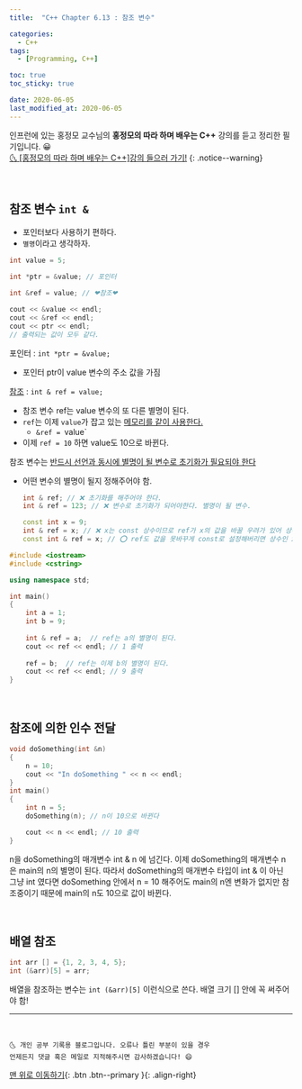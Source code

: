 ```yaml
---
title:  "C++ Chapter 6.13 : 참조 변수" 

categories:
  - C++
tags:
  - [Programming, C++]

toc: true
toc_sticky: true

date: 2020-06-05
last_modified_at: 2020-06-05
---
```


인프런에 있는 홍정모 교수님의 **홍정모의 따라 하며 배우는 C++** 강의를 듣고 정리한 필기입니다. 😀    
[🌜 [홍정모의 따라 하며 배우는 C++]강의 들으러 가기!](https://www.inflearn.com/course/following-c-plus)
{: .notice--warning}

<br>

## 참조 변수 `int &`

- 포인터보다 사용하기 편하다.
- `별명`이라고 생각하자.

```cpp
int value = 5;

int *ptr = &value; // 포인터

int &ref = value; // ❤참조❤

cout << &value << endl; 
cout << &ref << endl;  
cout << ptr << endl;
// 출력되는 값이 모두 같다.
```

포인터 : `int *ptr = &value;` 
- 포인터 ptr이 value 변수의 주소 값을 가짐

<u>참조</u> : `int & ref = value;` 
- 참조 변수 ref는 value 변수의 또 다른 별명이 된다.
- `ref`는 이제 `value`가 잡고 있는 <u>메모리를 같이 사용한다.</u>
  - `&ref = `value`
- 이제 `ref = 10` 하면 value도 10으로 바뀐다. 

참조 변수는 <u>반드시 선언과 동시에 별명이 될 변수로 초기화가 필요되야 한다</u>
- 어떤 변수의 별명이 될지 정해주어야 함.
  ```cpp
  int & ref; // ❌ 초기화를 해주어야 한다.
  int & ref = 123; // ❌ 변수로 초기화가 되어야한다. 별명이 될 변수.

  const int x = 9;
  int & ref = x; // ❌ x는 const 상수이므로 ref가 x의 값을 바꿀 우려가 있어 상수를 참조하는건 금지됨.
  const int & ref = x; // ⭕ ref도 값을 못바꾸게 const로 설정해버리면 상수인 x를 참조할 수 있다.
  ```

```cpp
#include <iostream>
#include <cstring>

using namespace std;

int main()
{
    int a = 1;
    int b = 9;
    
    int & ref = a;  // ref는 a의 별명이 된다.
    cout << ref << endl; // 1 출력
    
    ref = b;  // ref는 이제 b의 별명이 된다. 
    cout << ref << endl; // 9 출력
}
```

<br>

## 참조에 의한 인수 전달

```cpp
void doSomething(int &n)
{
    n = 10;
    cout << "In doSomething " << n << endl;
}
int main()
{
    int n = 5;
    doSomething(n); // n이 10으로 바뀐다

    cout << n << endl; // 10 출력
}
```

n을 doSomething의 매개변수 int & n 에 넘긴다.
이제 doSomething의 매개변수 n은 main의 n의 별명이 된다. 따라서 doSomething의 매개변수 타입이 int & 이 아닌 그냥 int 였다면 doSomething 안에서 n = 10 해주어도 main의 n엔 변화가 없지만 참조중이기 때문에 main의 n도 10으로 값이 바뀐다. 

<br>

## 배열 참조
```cpp
int arr [] = {1, 2, 3, 4, 5};
int (&arr)[5] = arr;
```

배열을 참조하는 변수는 `int (&arr)[5]` 이런식으로 쓴다. 배열 크기 [] 안에 꼭 써주어야 함!

***
<br>

    🌜 개인 공부 기록용 블로그입니다. 오류나 틀린 부분이 있을 경우 
    언제든지 댓글 혹은 메일로 지적해주시면 감사하겠습니다! 😄

[맨 위로 이동하기](#){: .btn .btn--primary }{: .align-right}